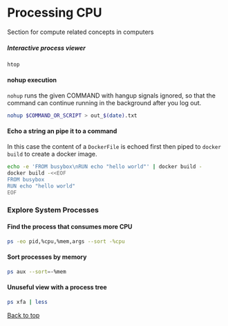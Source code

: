# Processing CPU
Section for compute related concepts in computers

##### Interactive process viewer

```bash
htop
```

#### nohup execution

`nohup` runs the given COMMAND with hangup signals ignored, so that the command can continue running in the background after you log out.

```bash
nohup $COMMAND_OR_SCRIPT > out_$(date).txt
```

#### Echo a string an pipe it to a command

In this case the content of a `DockerFile` is echoed first then piped to `docker build` to create a docker image.

```bash
echo -e 'FROM busybox\nRUN echo "hello world"' | docker build -
docker build -<<EOF
FROM busybox
RUN echo "hello world"
EOF
```

### Explore System Processes

#### Find the process that consumes more CPU

```bash
ps -eo pid,%cpu,%mem,args --sort -%cpu
```

#### Sort processes by memory

```bash
ps aux --sort=-%mem
```

#### Unuseful view with a process tree

```bash
ps xfa | less
```

[Back to top](#)